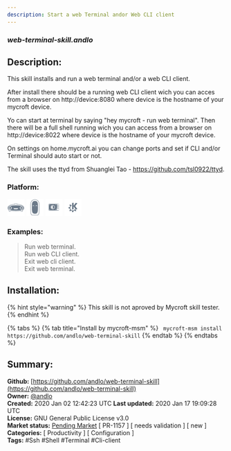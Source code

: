 ```yaml
---
description: Start a web Terminal andor Web CLI client
---
```


### _web-terminal-skill.andlo_  
## Description:  
This skill installs and run a web terminal and/or a web CLI client.

After install there should be a running web CLI client wich you can acces from a browser on
http://device:8080 where device is the hostname of your mycroft device.

Yo can start at terminal by saying "hey mycroft - run web terminal". Then there will be a full
shell running wich you can access from a browser on http://device:8022 where device is the
hostname of your mycroft device.

On settings on home.mycroft.ai you can change ports and set if CLI and/or Terminal should auto start or not.

The skill uses the ttyd from Shuanglei Tao - https://github.com/tsl0922/ttyd.  
  
  
### Platform:  
 ![Mark I](../.gitbook/assets/mark-1-icon.png)  ![Mark II](../.gitbook/assets/mark-2-icon.png)  ![Picroft](../.gitbook/assets/picroft-icon.png)  ![plasmoid](../.gitbook/assets/kde.png)   
### Examples:  
> Run web terminal.  
> Run web CLI client.  
> Exit web cli client.  
> Exit web terminal.  
  
## Installation:  
{% hint style="warning" %}
This skill is not aproved by Mycroft skill tester.
{% endhint %}
    
{% tabs %}
{% tab title="Install by mycroft-msm" %}
``` mycroft-msm install https://github.com/andlo/web-terminal-skill```
{% endtab %}
  {% endtabs %}
    
## Summary:  
**Github:** [https://github.com/andlo/web-terminal-skill](https://github.com/andlo/web-terminal-skill)  
**Owner:** [@andlo](https://github.com/andlo)  
**Created:** 2020 Jan 02 12:42:23 UTC  **Last updated:** 2020 Jan 17 19:09:28 UTC  
**License:** GNU General Public License v3.0  
**Market status:** [Pending Market](https://market.mycroft.ai/skill/) [ PR-1157 ] [ needs validation ] [ new ]  
**Categories:** [ Productivity ] [ Configuration ]   
**Tags:** \#Ssh \#Shell \#Terminal \#Cli-client   
